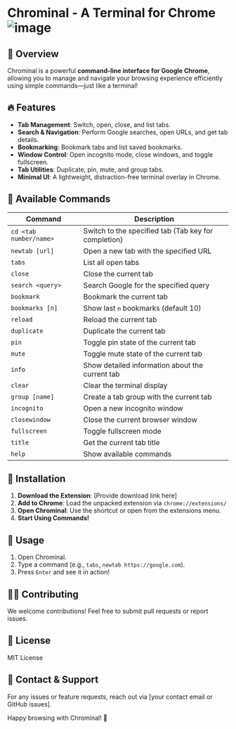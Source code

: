 # Chrominal - A Terminal for Chrome  ![image](https://github.com/user-attachments/assets/442d45bd-4161-4e34-86b4-a4690c59dd05)




## 🚀 Overview
Chrominal is a powerful **command-line interface for Google Chrome**, allowing you to manage and navigate your browsing experience efficiently using simple commands—just like a terminal!

## 🔥 Features
- **Tab Management**: Switch, open, close, and list tabs.
- **Search & Navigation**: Perform Google searches, open URLs, and get tab details.
- **Bookmarking**: Bookmark tabs and list saved bookmarks.
- **Window Control**: Open incognito mode, close windows, and toggle fullscreen.
- **Tab Utilities**: Duplicate, pin, mute, and group tabs.
- **Minimal UI**: A lightweight, distraction-free terminal overlay in Chrome.

## 📜 Available Commands
| Command | Description |
|---------|-------------|
| `cd <tab number/name>` | Switch to the specified tab (Tab key for completion) |
| `newtab [url]` | Open a new tab with the specified URL |
| `tabs` | List all open tabs |
| `close` | Close the current tab |
| `search <query>` | Search Google for the specified query |
| `bookmark` | Bookmark the current tab |
| `bookmarks [n]` | Show last `n` bookmarks (default 10) |
| `reload` | Reload the current tab |
| `duplicate` | Duplicate the current tab |
| `pin` | Toggle pin state of the current tab |
| `mute` | Toggle mute state of the current tab |
| `info` | Show detailed information about the current tab |
| `clear` | Clear the terminal display |
| `group [name]` | Create a tab group with the current tab |
| `incognito` | Open a new incognito window |
| `closewindow` | Close the current browser window |
| `fullscreen` | Toggle fullscreen mode |
| `title` | Get the current tab title |
| `help` | Show available commands |

## 🔧 Installation
1. **Download the Extension**: [Provide download link here]
2. **Add to Chrome**: Load the unpacked extension via `chrome://extensions/`
3. **Open Chrominal**: Use the shortcut or open from the extensions menu.
4. **Start Using Commands!**

## 📌 Usage
1. Open Chrominal.
2. Type a command (e.g., `tabs`, `newtab https://google.com`).
3. Press `Enter` and see it in action!

## 👨‍💻 Contributing
We welcome contributions! Feel free to submit pull requests or report issues.

## 📜 License
MIT License

## 📩 Contact & Support
For any issues or feature requests, reach out via [your contact email or GitHub issues].

Happy browsing with Chrominal! 🚀

